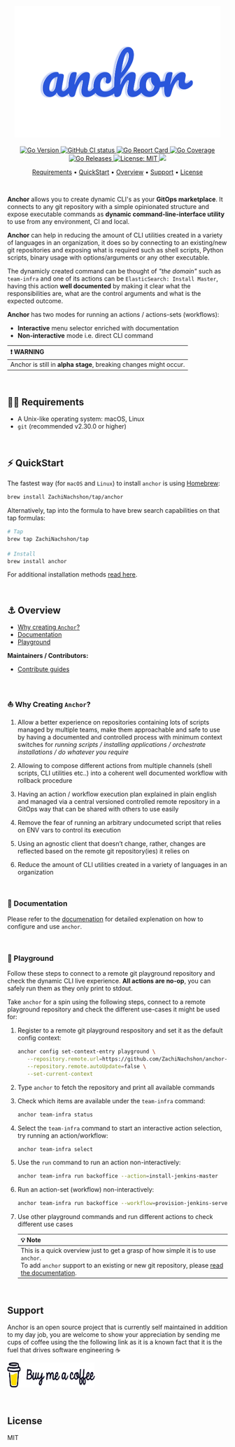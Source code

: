 <h3 align="center" id="anchor-logo"><img src="docs-site/site/static/docs/latest/assets/brand/anchor.svg" height="300"></h3>

<p align="center">
  <a href="https://img.shields.io/github/go-mod/go-version/ZachiNachshon/anchor/master">
    <img src="https://img.shields.io/github/go-mod/go-version/ZachiNachshon/anchor/master" alt="Go Version"/>
  </a>
  <a href="https://github.com/ZachiNachshon/anchor/actions/workflows/ci.yaml/badge.svg?branch=master">
    <img src="https://github.com/ZachiNachshon/anchor/actions/workflows/ci.yaml/badge.svg?branch=master" alt="GitHub CI status"/>
  </a>
  <a href="https://goreportcard.com/badge/ZachiNachshon/anchor">
    <img src="https://goreportcard.com/badge/ZachiNachshon/anchor" alt="Go Report Card"/>
  </a>
  <a href="https://coveralls.io/repos/github/ZachiNachshon/anchor/badge.svg?branch=master">
    <img src="https://coveralls.io/repos/github/ZachiNachshon/anchor/badge.svg?branch=master" alt="Go Coverage"/>
  </a>
  <a href="https://github.com/ZachiNachshon/anchor/releases">
    <img src="https://img.shields.io/github/v/release/ZachiNachshon/anchor?include_prereleases&style=flat-square" alt="Go Releases"/>
  </a>
<!--   <a href="https://img.shields.io/github/downloads/ZachiNachshon/anchor/total">
    <img src="https://img.shields.io/github/downloads/ZachiNachshon/anchor/total" alt="Downloads"/>
  </a> -->
  <a href="https://opensource.org/licenses/MIT">
    <img src="https://img.shields.io/badge/License-MIT-yellow.svg" alt="License: MIT"/>
  </a>
  <a href="https://www.paypal.me/ZachiNachshon">
    <img src="https://img.shields.io/badge/$-donate-ff69b4.svg?maxAge=2592000&amp;style=flat">
  </a>
</p>

<p align="center">
  <a href="#requirements">Requirements</a> •
  <a href="#quickstart">QuickStart</a> •
  <a href="#overview">Overview</a> •
  <a href="#support">Support</a> •
  <a href="#license">License</a>
</p>
<br>

**Anchor** allows you to create dynamic CLI's as your **GitOps marketplace**. It connects to any git repository with a simple opinionated structure and expose executable commands as **dynamic command-line-interface utility** to use from any environment, CI and local.

**Anchor** can help in reducing the amount of CLI utilities created in a variety of languages in an organization, it does so by connecting to an existing/new git repositories and exposing what is required such as shell scripts, Python scripts, binary usage with options/arguments or any other executable.

The dynamicly created command can be thought of *"the domain"* such as `team-infra` and one of its actions can be `ElasticSearch: Install Master`, having this action **well documented** by making it clear what the responsibilities are, what are the control arguments and what is the expected outcome.

**Anchor** has two modes for running an actions / actions-sets (workflows):

- **Interactive** menu selector enriched with documentation
- **Non-interactive** mode i.e. direct CLI command

| :heavy_exclamation_mark: WARNING |
| :--------------------------------------- |
| Anchor is still in **alpha stage**, breaking changes might occur. |

<br>

<h2 id="requirements">🏴‍☠️ Requirements</h2>

- A Unix-like operating system: macOS, Linux
- `git` (recommended v2.30.0 or higher)

<br>

<h2 id="quickstart">⚡️ QuickStart</h2>

The fastest way (for `macOS` and `Linux`) to install `anchor` is using [Homebrew](https://brew.sh/):

```bash
brew install ZachiNachshon/tap/anchor
```

Alternatively, tap into the formula to have brew search capabilities on that tap formulas:

```bash
# Tap
brew tap ZachiNachshon/tap

# Install
brew install anchor
```

For additional installation methods [read here](docs/installation.md).

<br>

<h2 id="overview">⚓️ Overview</h2>

- [Why creating `Anchor`?](#why-creating-anchor)
- [Documentation](#documentation)
- [Playground](#playground)

**Maintainers / Contributors:**

- [Contribute guides](https://ZachiNachshon.github.io/anchor/docs/latest/getting-started/contribute/)

<br>

<h3 id="why-creating-anchor">⛵ Why Creating <code>Anchor</code>?</h3>

1. Allow a better experience on repositories containing lots of scripts managed by multiple teams, make them approachable and safe to use by having a documented and controlled process with minimum context switches for *running scripts / installing applications / orchestrate installations / do whatever you require*

1. Allowing to compose different actions from multiple channels (shell scripts, CLI utilities etc..) into a coherent well documented workflow with rollback procedure

1. Having an action / workflow execution plan explained in plain english and managed via a central versioned controlled remote repository in a GitOps way that can be shared with others to use easily

1. Remove the fear of running an arbitrary undocumeted script that relies on ENV vars to control its execution

1. Using an agnostic client that doesn’t change, rather, changes are reflected based on the remote git repository(ies) it relies on

1. Reduce the amount of CLI utilities created in a variety of languages in an organization

<br>

<h3 id="documentation">📖 Documentation</h3>

Please refer to the [documenation](https://ZachiNachshon.github.io/anchor/docs/latest/getting-started/introduction/) for detailed explenation on how to configure and use `anchor`.


<br>

<h3 id="playground">🐳 Playground</h3>

Follow these steps to connect to a remote git playground repository and check the dynamic CLI live experience. **All actions are no-op**, you can safely run them as they only print to stdout.

Take `anchor` for a spin using the following steps, connect to a remote playground repository and check the different use-cases it might be used for:

1. Register to a remote git playground respository and set it as the default config context:

   ```bash
   anchor config set-context-entry playground \
      --repository.remote.url=https://github.com/ZachiNachshon/anchor-playground.git \
      --repository.remote.autoUpdate=false \
      --set-current-context
   ```

1. Type `anchor` to fetch the repository and print all available commands

1. Check which items are available under the `team-infra` command:

   ```bash
   anchor team-infra status
   ```
   
1. Select the `team-infra` command to start an interactive action selection, try running an action/workflow:

   ```bash
   anchor team-infra select
   ```
   
1. Use the `run` command to run an action non-interactively:

   ```bash
   anchor team-infra run backoffice --action=install-jenkins-master
   ```

1. Run an action-set (workflow) non-interactively:

   ```bash
   anchor team-infra run backoffice --workflow=provision-jenkins-server-agents
   ```
   
1. Use other playground commands and run different actions to check different use cases

   | :bulb: Note |
   | :--------------------------------------- |
   | This is a quick overview just to get a grasp of how simple it is to use `anchor`.<br/>To add `anchor` support to an existing or new git repository, please [read the documentation](). |

<br>

<h2 id="support">Support</h2>

Anchor is an open source project that is currently self maintained in addition to my day job, you are welcome to show your appreciation by sending me cups of coffee using the the following link as it is a known fact that it is the fuel that drives software engineering ☕

<a href="https://www.buymeacoffee.com/ZachiNachshon" target="_blank"><img src="assets/images/bmc-orig.svg" height="57" width="200" alt="Buy Me A Coffee"></a>

<br>

<h2 id="license">License</h2>

MIT

<br>
